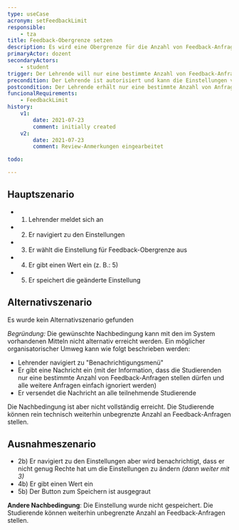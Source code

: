 ```yaml
---
type: useCase
acronym: setFeedbackLimit
responsible: 
    - tza
title: Feedback-Obergrenze setzen
description: Es wird eine Obergrenze für die Anzahl von Feedback-Anfragen gesetzt, sodass die Studierende diese nicht überschreiten können. Dadurch wird das Risiko vermieden, dass die Studierenden durch Feedback vollständige Lösung erfragen
primaryActor: dozent
secondaryActors:
    - student
trigger: Der Lehrende will nur eine bestimmte Anzahl von Feedback-Anfragen erhalten
precondition: Der Lehrende ist autorisiert und kann die Einstellungen vornehmen
postcondition: Der Lehrende erhält nur eine bestimmte Anzahl von Anfragen und die Studierenden können nun nur eine bestimmte Anzahl an Feedback-Anfragen stellen.
funcionalRequirements: 
    - FeedbackLimit
history:
    v1:
        date: 2021-07-23
        comment: initially created
    v2:
        date: 2021-07-23
        comment: Review-Anmerkungen eingearbeitet

todo:

---
```


## Hauptszenario

* 1) Lehrender meldet sich an
* 2) Er navigiert zu den Einstellungen
* 3) Er wählt die Einstellung für Feedback-Obergrenze aus
* 4) Er gibt einen Wert ein (z. B.: 5)    
* 5) Er speichert die geänderte Einstellung


## Alternativszenario

Es wurde kein Alternativszenario gefunden

*Begründung:*
Die gewünschte Nachbedingung kann mit den im System vorhandenen Mitteln nicht alternativ erreicht werden.
Ein möglicher organisatorischer Umweg kann wie folgt beschrieben werden:
* Lehrender navigiert zu "Benachrichtigungsmenü"
* Er gibt eine Nachricht ein (mit der Information, dass die Studierenden nur eine bestimmte Anzahl von Feedback-Anfragen stellen dürfen und alle weitere Anfragen einfach ignoriert werden)
* Er versendet die Nachricht an alle teilnehmende Studierende

Die Nachbedingung ist aber nicht vollständig erreicht. Die Studierende können rein technisch weiterhin unbegrenzte Anzahl an Feedback-Anfragen stellen. 

## Ausnahmeszenario 

* 2b) Er navigiert zu den Einstellungen aber wird benachrichtigt, dass er nicht genug Rechte hat um die Einstellungen zu ändern *(dann weiter mit 3)*
* 4b) Er gibt einen Wert ein 
* 5b) Der Button zum Speichern ist ausgegraut

**Andere Nachbedingung**: Die Einstellung wurde nicht gespeichert. Die Studierende können weiterhin unbegrenzte Anzahl an Feedback-Anfragen stellen.
